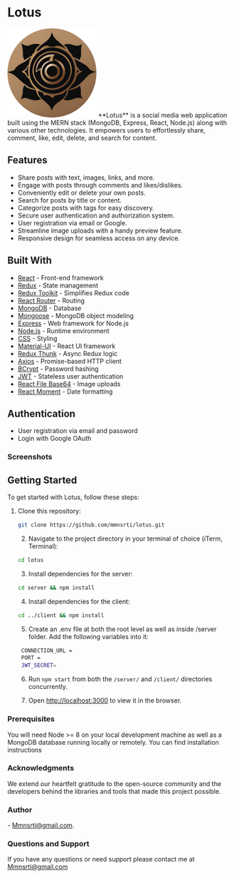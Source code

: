 # Lotus

<img src="/front/public/favicon.jpg" alt="Lotus Logo" width="200" height="200">
**Lotus** is a social media web application built using the MERN stack (MongoDB, Express, React, Node.js) along with various other technologies. It empowers users to effortlessly share, comment, like, edit, delete, and search for content.

## Features

- Share posts with text, images, links, and more.
- Engage with posts through comments and likes/dislikes.
- Conveniently edit or delete your own posts.
- Search for posts by title or content.
- Categorize posts with tags for easy discovery.
- Secure user authentication and authorization system.
- User registration via email or Google.
- Streamline image uploads with a handy preview feature.
- Responsive design for seamless access on any device.

## Built With

- [React](https://reactjs.org/) - Front-end framework
- [Redux](https://redux.js.org/) - State management
- [Redux Toolkit](https://redux-toolkit.js.org/) - Simplifies Redux code
- [React Router](https://reactrouter.com/) - Routing
- [MongoDB](https://www.mongodb.com/) - Database
- [Mongoose](https://mongoosejs.com/) - MongoDB object modeling
- [Express](https://expressjs.com/) - Web framework for Node.js
- [Node.js](https://nodejs.org/) - Runtime environment
- [CSS](https://developer.mozilla.org/en-US/docs/Web/CSS) - Styling
- [Material-UI](https://material-ui.com/) - React UI framework
- [Redux Thunk](https://github.com/reduxjs/redux-thunk) - Async Redux logic
- [Axios](https://axios-http.com/) - Promise-based HTTP client
- [BCrypt](https://www.npmjs.com/package/bcrypt) - Password hashing
- [JWT](https://jwt.io/) - Stateless user authentication
- [React File Base64](https://www.npmjs.com/package/react-file-base64) - Image uploads
- [React Moment](https://www.npmjs.com/package/react-moment) - Date formatting

## Authentication

- User registration via email and password
- Login with Google OAuth

### Screenshots



## Getting Started

To get started with Lotus, follow these steps:

1. Clone this repository:

   ```bash
   git clone https://github.com/mmnsrti/lotus.git
   ```

   2. Navigate to the project directory in your terminal of choice (iTerm, Terminal):

   ```bash
   cd lotus
   ```

   3. Install dependencies for the server:

   ```bash
   cd server && npm install
   ```

   4. Install dependencies for the client:

   ```bash
   cd ../client && npm install
   ```

   5. Create an .env file at both the root level as well as inside /server folder. Add the following variables into it:

   ```bash
    CONNECTION_URL =
    PORT =
    JWT_SECRET=
   ```
   6. Run `npm start` from both the `/server/` and `/client/` directories concurrently.

   7. Open [http://localhost:3000](http://localhost:3000) to view it in the browser.

### Prerequisites

You will need Node >= 8 on your local development machine as well as a MongoDB database running locally or remotely. You can find installation instructions



### Acknowledgments
We extend our heartfelt gratitude to the open-source community and the developers behind the libraries and tools that made this project possible.

### Author
<Mmnsrti> - <Mmnsrti@gmail.com>.

### Questions and Support 
If you have any questions or need support please contact me at [<Mmnsrti@gmail.com>](mmnsrti:Mmnsrti@gmail.com)
